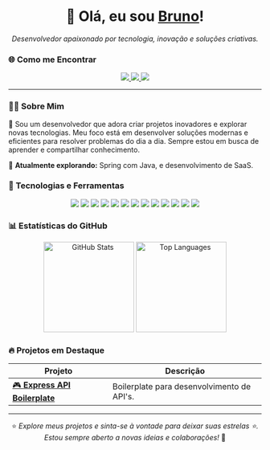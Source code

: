 <h1 align="center">👋 Olá, eu sou <a href="https://github.com/brduart">Bruno</a>!</h1>

<p align="center">
    <i>Desenvolvedor apaixonado por tecnologia, inovação e soluções criativas.</i>
</p>

### 🌐 Como me Encontrar

<div align="center">
    <a href="https://www.linkedin.com/in/br-duarte/">
        <img src="https://img.shields.io/badge/-LinkedIn-0077B5?logo=linkedin&logoColor=white&style=for-the-badge" />
    </a>
  <a href="https://www.youtube.com/@brunodevbr">
    <img src="https://img.shields.io/badge/YouTube-FF0000?style=for-the-badge&logo=youtube&logoColor=white"/>
  </a>
    <a href="mailto:brunoduartdev11@gmail.com">
        <img src="https://img.shields.io/badge/-Email-D14836?logo=gmail&logoColor=white&style=for-the-badge" />
    </a>
</div>


---

### 🧑‍💻 Sobre Mim

🚀 Sou um desenvolvedor que adora criar projetos inovadores e explorar novas tecnologias. Meu foco está em desenvolver soluções modernas e eficientes para resolver problemas do dia a dia. Sempre estou em busca de aprender e compartilhar conhecimento.

🌱 **Atualmente explorando:** Spring com Java, e desenvolvimento de SaaS.

### 🚀 Tecnologias e Ferramentas

<div align="center">
    <img src="https://img.shields.io/badge/-HTML5-E34F26?logo=html5&logoColor=white&style=for-the-badge" />
    <img src="https://img.shields.io/badge/-CSS3-1572B6?logo=css3&logoColor=white&style=for-the-badge" />
    <img src="https://img.shields.io/badge/-JavaScript-F7DF1E?logo=javascript&logoColor=black&style=for-the-badge" />
    <img src="https://img.shields.io/badge/-TypeScript-007ACC?logo=typescript&logoColor=white&style=for-the-badge" />
    <img src="https://img.shields.io/badge/-React-61DAFB?logo=react&logoColor=black&style=for-the-badge" />
    <img src="https://img.shields.io/badge/-Next.js-000000?logo=nextdotjs&logoColor=white&style=for-the-badge" />
    <img src="https://img.shields.io/badge/-Node.js-339933?logo=node.js&logoColor=white&style=for-the-badge" />
    <img src="https://img.shields.io/badge/-Express.js-000000?logo=express&logoColor=white&style=for-the-badge" />
    <img src="https://img.shields.io/badge/-MongoDB-47A248?logo=mongodb&logoColor=white&style=for-the-badge" />
    <img src="https://img.shields.io/badge/-PostgreSQL-336791?logo=postgresql&logoColor=white&style=for-the-badge" />
    <img src="https://img.shields.io/badge/-Prisma-2D3748?logo=prisma&logoColor=white&style=for-the-badge" />
    <img src="https://img.shields.io/badge/Java-ED8B00?style=for-the-badge&logo=openjdk&logoColor=white" />
    <img src="https://img.shields.io/badge/Spring-6DB33F?style=for-the-badge&logo=spring&logoColor=white" />
</div>

### 📊 Estatísticas do GitHub

<div align="center">
    <img height="180em" src="https://github-readme-stats.vercel.app/api?username=brduart&show_icons=true&hide_title=true&hide_border=true&theme=radical&bg_color=00000000&text_color=3498db" alt="GitHub Stats" />
    <img height="180em" src="https://github-readme-stats.vercel.app/api/top-langs/?username=brduart&layout=compact&hide_border=true&theme=radical&bg_color=00000000&text_color=3498db" alt="Top Languages" />
</div>

### 🔥 Projetos em Destaque

| Projeto | Descrição |
| --- | --- |
| [🎮 **Express API Boilerplate**](https://github.com/brduart/express__api__boilerplate) | Boilerplate para desenvolvimento de API's. |


---

<div align="center">
    ⭐️ <i>Explore meus projetos e sinta-se à vontade para deixar suas estrelas ⭐️. Estou sempre aberto a novas ideias e colaborações!</i> 🚀
</div>

